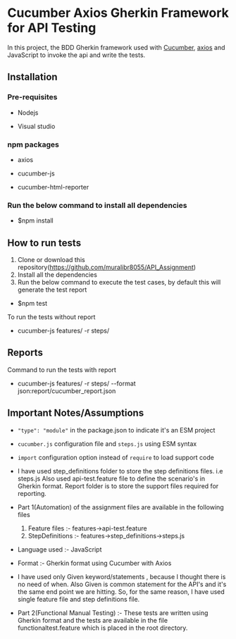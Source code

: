 # Cucumber Axios Gherkin Framework for API Testing

In this project, the BDD Gherkin framework used with [Cucumber](https://cucumber.io/), [axios](https://github.com/axios/axios) and JavaScript to invoke the api and write the tests.


## Installation

### Pre-requisites
- Nodejs

- Visual studio

### npm packages

- axios

- cucumber-js

- cucumber-html-reporter

### Run the below command to install all dependencies

- $npm install


## How to run tests
1. Clone or download this repository(https://github.com/muralibr8055/API_Assignment)
2. Install all the dependencies
3. Run the below command to execute the test cases, by default this will generate the test report
- $npm test

To run the tests without report

- cucumber-js features/ -r steps/


## Reports
Command to run the tests with report

- cucumber-js features/ -r steps/ --format json:report/cucumber_report.json


## Important Notes/Assumptions
- `"type": "module"` in the package.json to indicate it's an ESM project
- `cucumber.js` configuration file and `steps.js` using ESM syntax
- `import` configuration option instead of `require` to load support code
- I have used step_definitions folder to store the step definitions files. i.e steps.js
    Also used api-test.feature file to define the scenario's in Gherkin format.
    Report folder is to store the support files required for reporting.

- Part 1(Automation) of the assignment files are available in the following files
    1. Feature files :- features->api-test.feature
    2. StepDefinitions :- features->step_definitions->steps.js
- Language used :- JavaScript
- Format :- Gherkin format using Cucumber with Axios
- I have used only Given keyword/statements , because I thought there is no need of when. Also Given is     common statement for the API's and it's the same end point we are hitting. So, for the same reason, I have used single feature file and step definitions file. 
- Part 2(Functional Manual Testing) :- These tests are written using Gherkin format and the tests are available in the file functionaltest.feature which is placed in the root directory.
